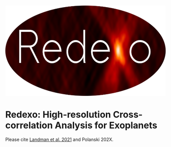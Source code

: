 <p align="center">
<img src="https://github.com/aspolanski/redexo/blob/main/redexo_logo.png" width="600" height="285" />
</p>

# Redexo: High-resolution Cross-correlation Analysis for Exoplanets

Please cite [Landman et al. 2021](https://ui.adsabs.harvard.edu/abs/2021A%26A...656A.119L/abstract) and Polanski 202X.
